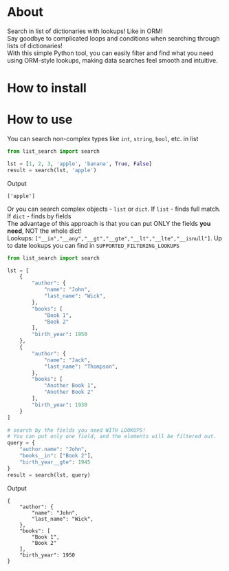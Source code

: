 # About

Search in list of dictionaries with lookups! Like in ORM!  
Say goodbye to complicated loops and conditions when searching through lists of dictionaries!  
With this simple Python tool, you can easily filter and find what you need using ORM-style lookups, making data searches
feel smooth and intuitive.

# How to install

# How to use

You can search non-complex types like `int`, `string`, `bool`, etc. in list

```python
from list_search import search

lst = [1, 2, 3, 'apple', 'banana', True, False]
result = search(lst, 'apple')
```

Output

```
['apple']
```

Or you can search complex objects - `list` or `dict`. If `list` - finds full match. If `dict` - finds by fields  
The advantage of this approach is that you can put ONLY the fields **you need**, NOT the whole dict!  
Lookups: `["__in","__any","__gt","__gte","__lt","__lte","__isnull"]`. Up to date lookups you can find in `SUPPORTED_FILTERING_LOOKUPS`

```python
from list_search import search

lst = [
    {
        "author": {
            "name": "John",
            "last_name": "Wick",
        },
        "books": [
            "Book 1",
            "Book 2"
        ],
        "birth_year": 1950
    },
    {
        "author": {
            "name": "Jack",
            "last_name": "Thompson",
        },
        "books": [
            "Another Book 1",
            "Another Book 2"
        ],
        "birth_year": 1930
    }
]

# search by the fields you need WITH LOOKUPS! 
# You can put only one field, and the elements will be filtered out.
query = {
    "author.name": "John",
    "books__in": ["Book 2"],
    "birth_year__gte": 1945
}
result = search(lst, query)
```

Output

```
{
    "author": {
        "name": "John",
        "last_name": "Wick",
    },
    "books": [
        "Book 1",
        "Book 2"
    ],
    "birth_year": 1950
}
```
